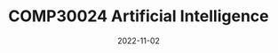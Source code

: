 ---
external: false
draft: false
title: "COMP30024 Artificial Intelligence"
description: ""
date: 2022-11-02
---